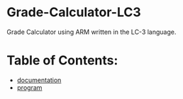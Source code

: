 # Grade-Calculator-LC3
Grade Calculator using ARM written in the LC-3 language.
# Table of Contents:
* [documentation](documentation)
* [program](GradeCalculator)
